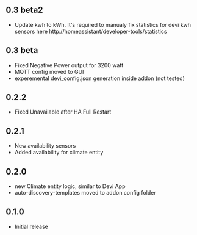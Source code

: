 <!-- https://developers.home-assistant.io/docs/add-ons/presentation#keeping-a-changelog -->

## 0.3 beta2
- Update kwh to kWh. It's required to manualy fix statistics for devi kwh sensors here http://homeassistant/developer-tools/statistics
  
## 0.3 beta
- Fixed Negative Power output for 3200 watt
- MQTT config moved to GUI
- experemental devi_config.json generation inside addon (not tested)

## 0.2.2
- Fixed Unavailable after HA Full Restart
  
## 0.2.1
- New availability sensors
- Added availability for climate entity
  
## 0.2.0

- new Climate entity logic, similar to Devi App
- auto-discovery-templates moved to addon config folder

## 0.1.0

- Initial release
